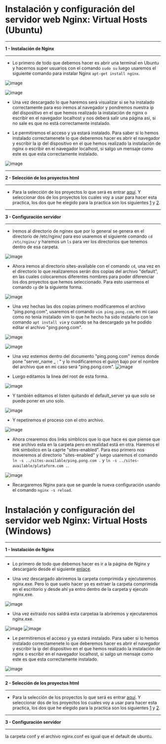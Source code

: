 # Instalación y configuración del servidor web Nginx: Virtual Hosts (Ubuntu)
___
**1 - Instalación de Nginx**
___
- Lo primero de todo que debemos hacer es abrir una terminal en Ubuntu y hacernos super usuarios con el comando `sudo su` luego usaremos el siguiente comando para instalar Nginx `apt-get install nginx`.

![image](https://user-images.githubusercontent.com/101186662/167110931-9107da47-0776-49fd-919e-00db9cad79ff.png)

![image](https://user-images.githubusercontent.com/101186662/167110971-09fb7372-ac86-48cb-b4f1-1bf2ab45c465.png)

- Una vez descargado lo que haremos será visualizar si se ha instalado correctamente para eso iremos al navegador y pondremos nuestra ip del dispositivo en el que hemos realizado la instalación de nginx o escribir en el navegador localhost y nos deberá salir una página así, si no sale es que no está correctamente instalado.


- Le permitiremos el acceso y ya estará instalado. Para saber si lo hemos instalado correctamenete lo que deberemos hacer es abrir el navegador y escribir la ip del dispositivo en el que hemos realizado la instalación de nginx o escribir en el navegador localhost, si salgo un mensaje como este es que esta correctamente instalado.

![image](https://user-images.githubusercontent.com/101186662/166246198-b3318cc4-b134-41d9-a57f-74242ac0baeb.png)

___
**2 - Selección de los proyectos html**
___
- Para la selección de los proyectos lo que será es entrar [aquí](https://onehtmlpagechallenge.com/). Y seleccionar dos de los proyectos los cuales voy a usar para hacer esta practica, los dos que he elegido para la practica son los siguientes [1](https://onehtmlpagechallenge.com/entries/ping-pong.html) y [2](https://onehtmlpagechallenge.com/entries/platform.html).
___
**3 - Configuración servidor**
___
- Iremos al directorio de nginex que por lo general se genera en el directorio de /etc/nginx/ para eso usaremos el siguiente comando `cd /etc/nginx/` y haremos un `ls` para ver los directorios que tenemos dentro de esa carpeta.

![image](https://user-images.githubusercontent.com/101186662/167112240-77463e16-e5bc-4788-8356-3c51c6014583.png)

- Ahora iremos al directorio sites-available con el comando `cd`, una vez en el directorio lo que realizaremos serán dos copias del archivo "default", en las cuales colocaremos diferentes nombres para poder diferenciar los dos proyectos que hemos seleccionado. Para esto usarmeos el comando `cp` de la siguiente forma.

![image](https://user-images.githubusercontent.com/101186662/167113207-5a4f6349-c684-490c-ac44-85d73fd7257a.png)

- Una vez hechas las dos copias primero modificaremos el archivo "ping.pong.com", usaremos el comando `vim ping.pong.com`, en mi caso como no tenía instalado vim lo que he hecho ha sido instalarlo con le comando `apt install vim` y cuando se ha descargado ya he podido editar el archivo "ping.pong.com".

![image](https://user-images.githubusercontent.com/101186662/167113876-3f6c9b51-69e5-4c11-855a-e11cb4286fc1.png)

![image](https://user-images.githubusercontent.com/101186662/167127683-c1c0e5c1-aaa5-41bc-89ee-43c829567d63.png)

- Una vez estemos dentro del documento "ping.pong.com" iremos donde pone "server_name _ : " y lo modificaremos el guion bajo por el nombre del archivo que en mi caso será "ping.pong.com".
![image](https://user-images.githubusercontent.com/101186662/167128172-89d63a68-f04b-4995-ab97-792d88b6e817.png)

- Luego editamos la linea del root de esta forma.
 
![image](https://user-images.githubusercontent.com/101186662/167128221-ea18d713-bd09-43ef-bc3e-69b0b71bdbe6.png)

- Y también editamos el listen quitando el default_server ya que solo se puede poner en uno solo.

![image](https://user-images.githubusercontent.com/101186662/167130225-2d088d5f-7bea-46b9-b280-d95c07885b8c.png)

- Y repetiremos el proceso con el otro archivo.

![image](https://user-images.githubusercontent.com/101186662/167128665-2603ae0c-b112-4378-8911-62316c074139.png)

- Ahora crearemos dos links simblicos que lo que hace es que piense que ese archivo esta en la carpeta pero en realidad está en otra. Haremos el link simbolico en la caprte "sites-enabled". Para eso primero nos moveremos al directorio "sites-enabled" y luego usaremos el comando `ln -s ../sites-available/ping.pong.com .` y `ln -s ../sites-available/plataform.com .`.

![image](https://user-images.githubusercontent.com/101186662/167129560-5b337477-fc78-468b-8582-477c08a38e1d.png)

- Recargaremos Nginx para que se guarde la nueva configuración usando el comando `nginx -s reload`.

# Instalación y configuración del servidor web Nginx: Virtual Hosts (Windows)
___
**1 - Instalación de Nginx**
___
- Lo primero de todo que debemos hacer es ir a la página de Nginx y descargarlo desde el siguiente [enlace](http://nginx.org/en/download.html).

- Una vez descargado abriremos la carpeta comprimida y ejecutaremos nginx.exe. Pero lo que suelo hacer yo es extraer la carpeta comprimida en el escritorio y desde ahí ya entro dentro de la carpeta y ejecuto nginx.exe.

![image](https://user-images.githubusercontent.com/101186662/166245228-a073b54b-de57-4c7c-aff6-cad593c3c799.png)

- Una vez extraido nos saldrá esta carpetaa la abriremos y ejecutaremos nginx.exe.

![image](https://user-images.githubusercontent.com/101186662/166245398-abd61dd4-f770-449c-b1eb-5f93e3abd491.png)
![image](https://user-images.githubusercontent.com/101186662/166245441-cfec328a-d401-4d0e-92f5-2097b8a48c26.png)

- Le permitiremos el acceso y ya estará instalado. Para saber si lo hemos instalado correctamenete lo que deberemos hacer es abrir el navegador y escribir la ip del dispositivo en el que hemos realizado la instalación de nginx o escribir en el navegador localhost, si salgo un mensaje como este es que esta correctamente instalado.

![image](https://user-images.githubusercontent.com/101186662/166246198-b3318cc4-b134-41d9-a57f-74242ac0baeb.png)

___
**2 - Selección de los proyectos html**
___
- Para la selección de los proyectos lo que será es entrar [aquí](https://onehtmlpagechallenge.com/). Y seleccionar dos de los proyectos los cuales voy a usar para hacer esta practica, los dos que he elegido para la practica son los siguientes [1](https://onehtmlpagechallenge.com/entries/ping-pong.html) y [2](https://onehtmlpagechallenge.com/entries/platform.html).
___
**3 - Configuración servidor**
___
la carpeta conf y el archivo nginx.conf es igual que el default de ubuntu.

